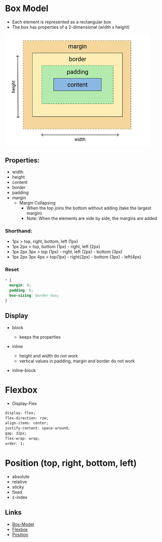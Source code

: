 # Box Model

- Each element is represented as a rectangular box
- The box has properties of a 2-dimensional (width x height)

<img src="./images/box-model.png" alt="box model" width="480">

## Properties:

- width
- height
- content
- border
- padding
- margin
  - Margin Collapsing
    - When the top joins the bottom without adding (take the largest margin)
    - Note: When the elements are side by side, the margins are added

### Shorthand:

- 1px > top, right, bottom, left (1px)
- 1px 2px > top, bottom (1px) - right, left (2px)
- 1px 2px 3px > top (1px) - right, left (2px) - bottom (3px)
- 1px 2px 3px 4px > top(1px) - right(2px) - bottom (3px) - left(4px)

### Reset

```css
* {
  margin: 0;
  padding: 0;
  box-sizing: border-box;
}
```

## Display

- block

  - keeps the properties

- inline

  - height and width do not work
  - vertical values ​​in padding, margin and border do not work

- inline-block

# Flexbox

- Display-Flex

```css
display: flex;
flex-direction: row;
align-items: center;
justify-content: space-around;
gap: 32px;
flex-wrap: wrap;
order: 1;
```

# Position (top, right, bottom, left)

- absolute
- relative
- sticky
- fixed
- z-index

## Links

- [Box-Model](https://developer.mozilla.org/en-US/docs/Learn/CSS/Building_blocks/The_box_model)
- [Flexbox](https://developer.mozilla.org/en-US/docs/Learn/CSS/CSS_layout/Flexbox)
- [Position](https://developer.mozilla.org/en-US/docs/Web/CSS/position)
